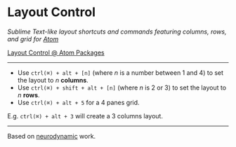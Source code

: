 # Layout Control

*Sublime Text-like layout shortcuts and commands featuring columns, rows, and grid for [Atom](https://atom.io/)*

[Layout Control @ Atom Packages](https://atom.io/packages/layout-control)

---

- Use `ctrl(⌘) + alt + [n]` (where *n* is a number between 1 and 4) to set the layout to *n* **columns**.
- Use `ctrl(⌘) + shift + alt + [n]` (where *n* is 2 or 3) to set the layout to *n* **rows**.
- Use `ctrl(⌘) + alt + 5` for a 4 panes grid.

E.g. `ctrl(⌘) + alt + 3` will create a 3 columns layout.

---

Based on [neurodynamic](https://github.com/neurodynamic/atom-n-panes) work.
